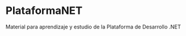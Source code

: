 PlataformaNET
=============

Material para aprendizaje y estudio de la Plataforma de Desarrollo .NET
